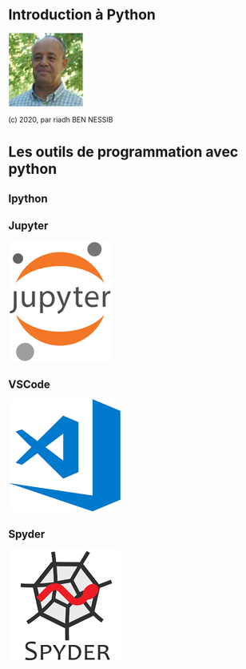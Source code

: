 <!--

author:   riadh BEN NESSIB

email:    riadhbennessib@gmail.com

version:  0.0.1

language: fr


script:   javascript resourse url

script:   another javascript resourse url

link:     some css stuff
          and some more css

-->
# Introduction à Python

![riadhbennessib](https://raw.githubusercontent.com/riadhbennessib/Tutoriels/main/images/riadhbennessib.png)


(c) 2020, par riadh BEN NESSIB

# Les outils de programmation avec python
## Ipython
## Jupyter
![vsc](images/logoJupyter.png)

## VSCode
![vsc](https://raw.githubusercontent.com/riadhbennessib/Tutoriels/main/images/logoVSC.png)
## Spyder
![Spyder](https://github.com/riadhbennessib/Tutoriels/blob/main/images/logoSpider.png)
<!--
style = "width: 100px;
         border: 10px solid;
         filter: grayscale(50%);"

class = "animated infinite bounce"
-->
